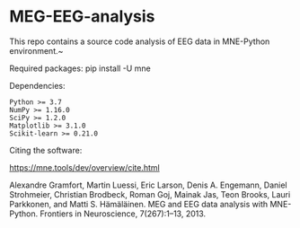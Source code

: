 # MEG-EEG-analysis
This repo contains a source code analysis of EEG data in MNE-Python environment.~


Required packages:
pip install -U mne


   Dependencies:

    Python >= 3.7
    NumPy >= 1.16.0
    SciPy >= 1.2.0
    Matplotlib >= 3.1.0
    Scikit-learn >= 0.21.0


Citing the software:

https://mne.tools/dev/overview/cite.html

Alexandre Gramfort, Martin Luessi, Eric Larson, Denis A. Engemann, Daniel Strohmeier, Christian Brodbeck, Roman Goj, Mainak Jas, Teon Brooks, Lauri Parkkonen, and Matti S. Hämäläinen. MEG and EEG data analysis with MNE-Python. Frontiers in Neuroscience, 7(267):1–13, 2013. 
